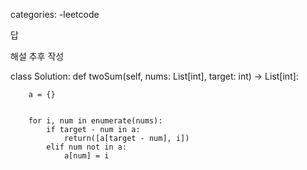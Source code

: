 categories:
  -leetcode

답 

해설 추후 작성 


class Solution:
    def twoSum(self, nums: List[int], target: int) -> List[int]:
        
        a = {}
        
        
        for i, num in enumerate(nums):
            if target - num in a:
                return([a[target - num], i])
            elif num not in a:
                a[num] = i
